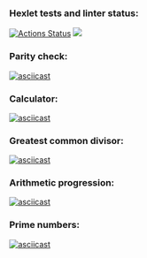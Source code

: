 ### Hexlet tests and linter status:
[![Actions Status](https://github.com/AlekseyIvanyukov/frontend-project-44/actions/workflows/hexlet-check.yml/badge.svg)](https://github.com/AlekseyIvanyukov/frontend-project-44/actions)
<a href="https://codeclimate.com/github/AlekseyIvanyukov/frontend-project-44/maintainability"><img src="https://api.codeclimate.com/v1/badges/463fbc2502d06ce17a3f/maintainability" /></a>
### Parity check:
[![asciicast](https://asciinema.org/a/6JJmQ5DefaILrOh5hd1is4RUA.svg)](https://asciinema.org/a/6JJmQ5DefaILrOh5hd1is4RUA)
### Calculator:
[![asciicast](https://asciinema.org/a/K38s4CdNSFPXdw9m4iFDDfxBu.svg)](https://asciinema.org/a/K38s4CdNSFPXdw9m4iFDDfxBu)
### Greatest common divisor:
[![asciicast](https://asciinema.org/a/czlDG1iIuQQW9bmFFvJH2Ai6c.svg)](https://asciinema.org/a/czlDG1iIuQQW9bmFFvJH2Ai6c)
### Arithmetic progression:
[![asciicast](https://asciinema.org/a/FzjJYFyfe6Z6mg4747H7H3Ax9.svg)](https://asciinema.org/a/FzjJYFyfe6Z6mg4747H7H3Ax9)
### Prime numbers:
[![asciicast](https://asciinema.org/a/LSHj6xNzoHhjVS8yyYrj88Qpl.svg)](https://asciinema.org/a/LSHj6xNzoHhjVS8yyYrj88Qpl)
